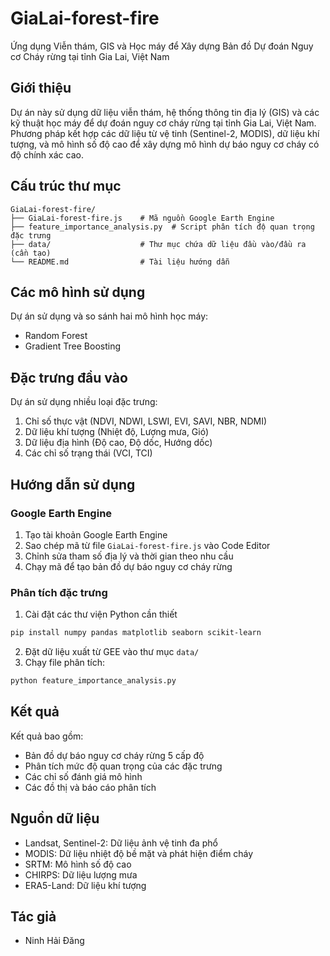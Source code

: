 # GiaLai-forest-fire
Ứng dụng Viễn thám, GIS và Học máy để Xây dựng Bản đồ Dự đoán Nguy cơ Cháy rừng tại tỉnh Gia Lai, Việt Nam

## Giới thiệu
Dự án này sử dụng dữ liệu viễn thám, hệ thống thông tin địa lý (GIS) và các kỹ thuật học máy để dự đoán nguy cơ cháy rừng tại tỉnh Gia Lai, Việt Nam. Phương pháp kết hợp các dữ liệu từ vệ tinh (Sentinel-2, MODIS), dữ liệu khí tượng, và mô hình số độ cao để xây dựng mô hình dự báo nguy cơ cháy có độ chính xác cao.

## Cấu trúc thư mục
```
GiaLai-forest-fire/
├── GiaLai-forest-fire.js    # Mã nguồn Google Earth Engine
├── feature_importance_analysis.py  # Script phân tích độ quan trọng đặc trưng
├── data/                    # Thư mục chứa dữ liệu đầu vào/đầu ra (cần tạo)
└── README.md                # Tài liệu hướng dẫn
```

## Các mô hình sử dụng
Dự án sử dụng và so sánh hai mô hình học máy:
- Random Forest
- Gradient Tree Boosting

## Đặc trưng đầu vào
Dự án sử dụng nhiều loại đặc trưng:
1. Chỉ số thực vật (NDVI, NDWI, LSWI, EVI, SAVI, NBR, NDMI)
2. Dữ liệu khí tượng (Nhiệt độ, Lượng mưa, Gió)
3. Dữ liệu địa hình (Độ cao, Độ dốc, Hướng dốc)
4. Các chỉ số trạng thái (VCI, TCI)

## Hướng dẫn sử dụng
### Google Earth Engine
1. Tạo tài khoản Google Earth Engine
2. Sao chép mã từ file `GiaLai-forest-fire.js` vào Code Editor
3. Chỉnh sửa tham số địa lý và thời gian theo nhu cầu
4. Chạy mã để tạo bản đồ dự báo nguy cơ cháy rừng

### Phân tích đặc trưng
1. Cài đặt các thư viện Python cần thiết
```bash
pip install numpy pandas matplotlib seaborn scikit-learn
```
2. Đặt dữ liệu xuất từ GEE vào thư mục `data/`
3. Chạy file phân tích:
```bash
python feature_importance_analysis.py
```

## Kết quả
Kết quả bao gồm:
- Bản đồ dự báo nguy cơ cháy rừng 5 cấp độ
- Phân tích mức độ quan trọng của các đặc trưng
- Các chỉ số đánh giá mô hình
- Các đồ thị và báo cáo phân tích

## Nguồn dữ liệu
- Landsat, Sentinel-2: Dữ liệu ảnh vệ tinh đa phổ
- MODIS: Dữ liệu nhiệt độ bề mặt và phát hiện điểm cháy
- SRTM: Mô hình số độ cao
- CHIRPS: Dữ liệu lượng mưa
- ERA5-Land: Dữ liệu khí tượng

## Tác giả
- Ninh Hải Đăng